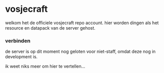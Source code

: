 # vosjecraft


 welkom het de officiele vosjecraft repo account. hier worden dingen als het resource en datapack van de server gehost.

### verbinden
de server is op dit moment nog geloten voor niet-staff, omdat deze nog in development is.

ik weet niks meer om hier te vertellen...